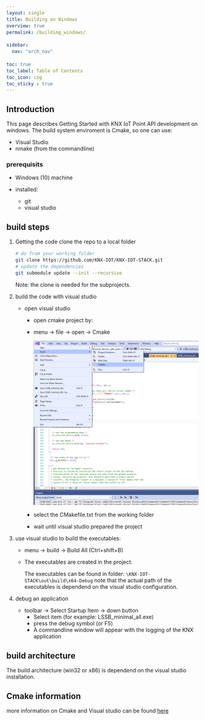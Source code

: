 ```yaml
---
layout: single
title: Building on Windows
overview: true
permalink: /building_windows/

sidebar:
  nav: "arch_nav"

toc: true
toc_label: Table of Contents
toc_icon: cog
toc_sticky : true
---
```


## Introduction

This page describes Getting Started with KNX IoT Point API development on windows.
The build system enviroment is Cmake, so one can use:

- Visual Studio
- nmake (from the commandline)

### prerequisits

- Windows (10) machine
- installed:

  - git
  - visual studio

## build steps

1. Getting the code
   clone the repo to a local folder

   ```bash
   # do from your working folder
   git clone https://github.com/KNX-IOT/KNX-IOT-STACK.git
   # update the dependencies
   git submodule update --init --recursive
   ```

   Note: the clone is needed for the subprojects.

1. build the code with visual studio

   - open visual studio
     - open cmake project by:

     - menu -&gt; file -&gt; open -&gt; Cmake

       ![VisualStudio](/assets/images/visualstudio-cmake.png)

     - select the CMakefile.txt from the working folder
     - wait until visual studio prepared the project

1. use visual studio to build the executables:

   - menu -&gt; build -&gt; Build All (Ctrl+shift+B)

   - The executables are created in the project.

     The executables can be found in folder:
     `\KNX-IOT-STACK\out\build\x64-Debug`
     note that the actual path of the executables is dependend on the visual studio configuration.

1. debug an application

   - toolbar -&gt; Select Startup Item -&gt; down button
     - Select item (for example: LSSB_minimal_all.exe)
     - press the debug symbol (or F5)
     - A commandline window will appear with the logging of the KNX application

## build architecture

The build architecture (win32 or x86) is dependend on the visual studio installation.

## Cmake information

more information on Cmake and Visual studio can be found [here](https://docs.microsoft.com/en-us/cpp/build/cmake-projects-in-visual-studio?view=msvc-170)
